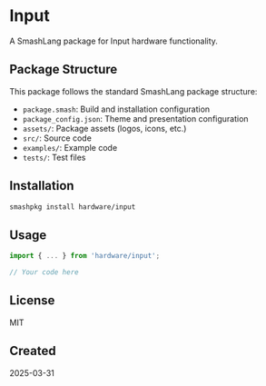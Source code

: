 # Input

A SmashLang package for Input hardware functionality.

## Package Structure

This package follows the standard SmashLang package structure:

- `package.smash`: Build and installation configuration
- `package_config.json`: Theme and presentation configuration
- `assets/`: Package assets (logos, icons, etc.)
- `src/`: Source code
- `examples/`: Example code
- `tests/`: Test files

## Installation

```bash
smashpkg install hardware/input
```

## Usage

```javascript
import { ... } from 'hardware/input';

// Your code here
```

## License

MIT

## Created

2025-03-31
